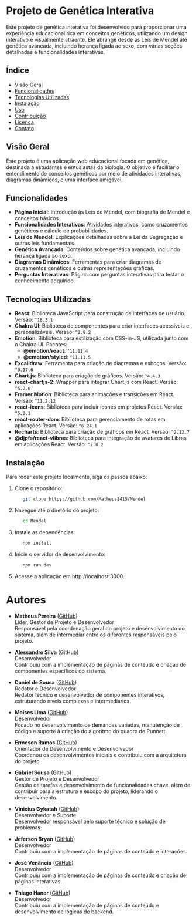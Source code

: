 # Projeto de Genética Interativa

Este projeto de genética interativa foi desenvolvido para proporcionar uma experiência educacional rica em conceitos genéticos, utilizando um design interativo e visualmente atraente. Ele abrange desde as Leis de Mendel até genética avançada, incluindo herança ligada ao sexo, com várias seções detalhadas e funcionalidades interativas.

## Índice

- [Visão Geral](#visão-geral)
- [Funcionalidades](#funcionalidades)
- [Tecnologias Utilizadas](#tecnologias-utilizadas)
- [Instalação](#instalação)
- [Uso](#uso)
- [Contribuição](#Autores)
- [Licença](#licença)
- [Contato](#contato)

## Visão Geral

Este projeto é uma aplicação web educacional focada em genética, destinada a estudantes e entusiastas da biologia. O objetivo é facilitar o entendimento de conceitos genéticos por meio de atividades interativas, diagramas dinâmicos, e uma interface amigável.

## Funcionalidades

- **Página Inicial**: Introdução às Leis de Mendel, com biografia de Mendel e conceitos básicos.
- **Funcionalidades Interativas**: Atividades interativas, como cruzamentos genéticos e cálculo de probabilidades.
- **Leis de Mendel**: Explicações detalhadas sobre a Lei da Segregação e outras leis fundamentais.
- **Genética Avançada**: Conteúdos sobre genética avançada, incluindo herança ligada ao sexo.
- **Diagramas Dinâmicos**: Ferramentas para criar diagramas de cruzamentos genéticos e outras representações gráficas.
- **Perguntas Interativas**: Página com perguntas interativas para testar o conhecimento adquirido.
## Tecnologias Utilizadas

- **React**: Biblioteca JavaScript para construção de interfaces de usuário. Versão: `^18.3.1`
- **Chakra UI**: Biblioteca de componentes para criar interfaces acessíveis e personalizáveis. Versão: `^2.8.2`
- **Emotion**: Biblioteca para estilização com CSS-in-JS, utilizada junto com o Chakra UI. Pacotes:
  - **@emotion/react**: `^11.11.4`
  - **@emotion/styled**: `^11.11.5`
- **Excalidraw**: Ferramenta para criação de diagramas e esboços. Versão: `^0.17.6`
- **Chart.js**: Biblioteca para criação de gráficos. Versão: `^4.4.3`
- **react-chartjs-2**: Wrapper para integrar Chart.js com React. Versão: `^5.2.0`
- **Framer Motion**: Biblioteca para animações e transições em React. Versão: `^11.2.12`
- **react-icons**: Biblioteca para incluir ícones em projetos React. Versão: `^5.2.1`
- **react-router-dom**: Biblioteca para gerenciamento de rotas em aplicações React. Versão: `^6.24.1`
- **Recharts**: Biblioteca para criação de gráficos em React. Versão: `^2.12.7`
- **@djpfs/react-vlibras**: Biblioteca para integração de avatares de Libras em aplicações React. Versão: `^2.0.2`

## Instalação

Para rodar este projeto localmente, siga os passos abaixo:

1. Clone o repositório:
   ```bash
      git clone https://github.com/Matheus1415/Mendel
   ```
2. Navegue até o diretório do projeto:
   ```bash
      cd Mendel
   ```
3. Instale as dependências:
   ```bash
      npm install
   ```
4. Inicie o servidor de desenvolvimento:
   ```bash
      npm run dev
   ```
5. Acesse a aplicação em http://localhost:3000.


# Autores

- **Matheus Pereira** ([GitHub](https://www.github.com/Matheus1415))  
  Líder, Gestor de Projeto e Desenvolvedor  
  Responsável pela coordenação geral do projeto e desenvolvimento do sistema, além de intermediar entre os diferentes responsáveis pelo projeto.

- **Alessandro Silva** ([GitHub](https://www.github.com/AlessandroSilvaS))  
  Desenvolvedor  
  Contribuiu com a implementação de páginas de conteúdo e criação de componentes específicos do sistema.

- **Daniel de Sousa** ([GitHub](https://www.github.com/DanielDeSousaDEV))  
  Redator e Desenvolvedor  
  Redator técnico e desenvolvedor de componentes interativos, estruturando níveis complexos e intermediários.

- **Moises Lima** ([GitHub](https://www.github.com/dev-moises-lima))  
  Desenvolvedor  
  Focado no desenvolvimento de demandas variadas, manutenção de código e suporte à criação do algoritmo do quadro de Punnett.

- **Ermeson Ramos** ([GitHub](https://www.github.com/ErmesonRamos))  
  Orientador de Desenvolvimento e Desenvolvedor  
  Coordenou os desenvolvimentos iniciais e contribuiu com a arquitetura do projeto.

- **Gabriel Sousa** ([GitHub](https://www.github.com/Gabriel-Sousa-Dev))  
  Gestor de Projeto e Desenvolvedor  
  Gestão de tarefas e desenvolvimento de funcionalidades chave, além de contribuir para a estrutura e escopo do projeto, liderando o desenvolvimento.

- **Vinicius Gykatah** ([GitHub](https://www.github.com/Gykatah))  
  Desenvolvedor e Suporte  
  Desenvolvedor responsável pelo suporte técnico e solução de problemas.

- **Jeferson Bryan** ([GitHub](https://www.github.com/JefersonBryan))  
  Desenvolvedor  
  Contribuiu com a implementação de páginas de conteúdo e interações.

- **José Venâncio** ([GitHub](https://www.github.com/JoseVenancioDev))  
  Desenvolvedor  
  Contribuiu com a implementação de páginas de conteúdo e criação de páginas interativas.

- **Thiago Haner** ([GitHub](https://www.github.com/ThiagoHaner))  
  Desenvolvedor  
  Contribuiu com a implementação de páginas de conteúdo e desenvolvimento de lógicas de backend.

